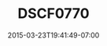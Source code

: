 ---
title: DSCF0770
date: 2015-03-23T19:41:49-07:00
draft: false
location: Washington
img_url: https://d17enza3bfujl8.cloudfront.net/DSCF0770.jpg
original_fn: ""
tags:
- Cle Elum, WA
- camping

---